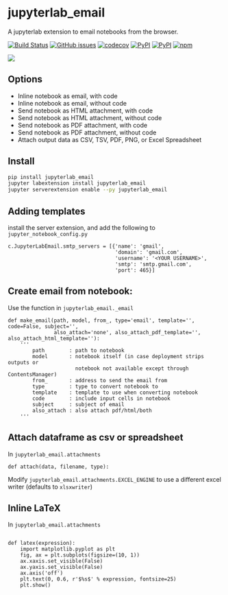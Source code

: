 # jupyterlab_email
A jupyterlab extension to email notebooks from the browser.

[![Build Status](https://travis-ci.org/timkpaine/jupyterlab_email.svg?branch=master)](https://travis-ci.org/timkpaine/jupyterlab_email)
[![GitHub issues](https://img.shields.io/github/issues/timkpaine/jupyterlab_email.svg)]()
[![codecov](https://codecov.io/gh/timkpaine/jupyterlab_email/branch/master/graph/badge.svg)](https://codecov.io/gh/timkpaine/jupyterlab_email)
[![PyPI](https://img.shields.io/pypi/l/jupyterlab_email.svg)](https://pypi.python.org/pypi/jupyterlab_email)
[![PyPI](https://img.shields.io/pypi/v/jupyterlab_email.svg)](https://pypi.python.org/pypi/jupyterlab_email)
[![npm](https://img.shields.io/npm/v/jupyterlab_email.svg)](https://www.npmjs.com/package/jupyterlab_email)

![](https://raw.githubusercontent.com/timkpaine/jupyterlab_email/master/docs/example.gif)

## Options
- Inline notebook as email, with code
- Inline notebook as email, without code
- Send notebook as HTML attachment, with code
- Send notebook as HTML attachment, without code
- Send notebook as PDF attachment, with code
- Send notebook as PDF attachment, without code
- Attach output data as CSV, TSV, PDF, PNG, or Excel Spreadsheet

## Install
```bash
pip install jupyterlab_email
jupyter labextension install jupyterlab_email
jupyter serverextension enable --py jupyterlab_email
```

## Adding templates
install the server extension, and add the following to `jupyter_notebook_config.py`

```python3
c.JupyterLabEmail.smtp_servers = [{'name': 'gmail',
                                   'domain': 'gmail.com',
                                   'username': '<YOUR USERNAME>',
                                   'smtp': 'smtp.gmail.com',
                                   'port': 465}]

```


## Create email from notebook:
Use the function in `jupyterlab_email._email`
```python3
def make_email(path, model, from_, type='email', template='', code=False, subject='',
               also_attach='none', also_attach_pdf_template='', also_attach_html_template=''):
    '''
        path        : path to notebook
        model       : notebook itself (in case deployment strips outputs or
                      notebook not available except through ContentsManager)
        from_       : address to send the email from
        type        : type to convert notebook to
        template    : template to use when converting notebook
        code        : include input cells in notebook
        subject     : subject of email
        also_attach : also attach pdf/html/both
    '''
```

## Attach dataframe as csv or spreadsheet
In `jupyterlab_email.attachments`

```python3
def attach(data, filename, type):
```

Modify `jupyterlab_email.attachments.EXCEL_ENGINE` to use a different excel writer (defaults to `xlsxwriter`)


## Inline LaTeX
In `jupyterlab_email.attachments`

```python3

def latex(expression):
    import matplotlib.pyplot as plt
    fig, ax = plt.subplots(figsize=(10, 1))
    ax.xaxis.set_visible(False)
    ax.yaxis.set_visible(False)
    ax.axis('off')
    plt.text(0, 0.6, r'$%s$' % expression, fontsize=25)
    plt.show()
```